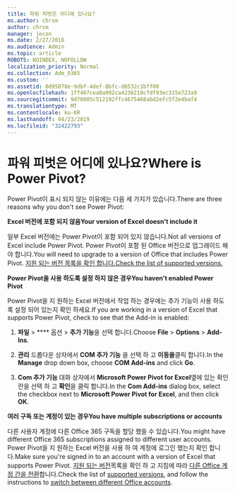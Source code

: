 ```yaml
---
title: 파워 피벗은 어디에 있나요?
ms.author: chrsm
author: chrsm
manager: jecon
ms.date: 2/27/2018
ms.audience: Admin
ms.topic: article
ROBOTS: NOINDEX, NOFOLLOW
localization_priority: Normal
ms.collection: Adm_O365
ms.custom: ''
ms.assetid: 0d95078e-9dbf-4def-8bfc-d6532c1bff00
ms.openlocfilehash: 1ff407cea0a992ca4236218cfdf93ec315e723a9
ms.sourcegitcommit: 9d78905c512192ffc4675468abd2efc5f2e4baf4
ms.translationtype: MT
ms.contentlocale: ko-KR
ms.lasthandoff: 04/23/2019
ms.locfileid: "32422793"
---
```

# <a name="where-is-power-pivot"></a><span data-ttu-id="b1c81-102">파워 피벗은 어디에 있나요?</span><span class="sxs-lookup"><span data-stu-id="b1c81-102">Where is Power Pivot?</span></span>

<span data-ttu-id="b1c81-103">Power Pivot이 표시 되지 않는 이유에는 다음 세 가지가 있습니다.</span><span class="sxs-lookup"><span data-stu-id="b1c81-103">There are three reasons why you don't see Power Pivot:</span></span>
  
 <span data-ttu-id="b1c81-104">**Excel 버전에 포함 되지 않음**</span><span class="sxs-lookup"><span data-stu-id="b1c81-104">**Your version of Excel doesn't include it**</span></span>
  
<span data-ttu-id="b1c81-105">일부 Excel 버전에는 Power Pivot이 포함 되어 있지 않습니다.</span><span class="sxs-lookup"><span data-stu-id="b1c81-105">Not all versions of Excel include Power Pivot.</span></span> <span data-ttu-id="b1c81-106">Power Pivot이 포함 된 Office 버전으로 업그레이드 해야 합니다.</span><span class="sxs-lookup"><span data-stu-id="b1c81-106">You will need to upgrade to a version of Office that includes Power Pivot.</span></span> [<span data-ttu-id="b1c81-107">지원 되는 버전 목록을 확인 합니다.</span><span class="sxs-lookup"><span data-stu-id="b1c81-107">Check the list of supported versions.</span></span>](https://support.office.com/article/aa64e217-4b6e-410b-8337-20b87e1c2a4b.aspx)
  
 <span data-ttu-id="b1c81-108">**Power Pivot을 사용 하도록 설정 하지 않은 경우**</span><span class="sxs-lookup"><span data-stu-id="b1c81-108">**You haven't enabled Power Pivot**</span></span>
  
<span data-ttu-id="b1c81-109">Power Pivot을 지 원하는 Excel 버전에서 작업 하는 경우에는 추가 기능이 사용 하도록 설정 되어 있는지 확인 하세요.</span><span class="sxs-lookup"><span data-stu-id="b1c81-109">If you are working in a version of Excel that supports Power Pivot, check to see that the Add-in is enabled:</span></span>
  
1. <span data-ttu-id="b1c81-110">**파일** \> \*\*\*\* 옵션 \> **추가 기능**을 선택 합니다.</span><span class="sxs-lookup"><span data-stu-id="b1c81-110">Choose **File** \> **Options** \> **Add-Ins**.</span></span>
    
2. <span data-ttu-id="b1c81-111">**관리** 드롭다운 상자에서 **COM 추가 기능** 을 선택 하 고 **이동을**클릭 합니다.</span><span class="sxs-lookup"><span data-stu-id="b1c81-111">In the **Manage** drop down box, choose **COM Add-ins** and click **Go**.</span></span>
    
3. <span data-ttu-id="b1c81-112">**Com 추가 기능** 대화 상자에서 **Microsoft Power Pivot for Excel**옆에 있는 확인란을 선택 하 고 **확인**을 클릭 합니다.</span><span class="sxs-lookup"><span data-stu-id="b1c81-112">In the **Com Add-ins** dialog box, select the checkbox next to **Microsoft Power Pivot for Excel**, and then click **OK**.</span></span> 
    
 <span data-ttu-id="b1c81-113">**여러 구독 또는 계정이 있는 경우**</span><span class="sxs-lookup"><span data-stu-id="b1c81-113">**You have multiple subscriptions or accounts**</span></span>
  
<span data-ttu-id="b1c81-114">다른 사용자 계정에 다른 Office 365 구독을 할당 했을 수 있습니다.</span><span class="sxs-lookup"><span data-stu-id="b1c81-114">You might have different Office 365 subscriptions assigned to different user accounts.</span></span> <span data-ttu-id="b1c81-115">Power Pivot을 지 원하는 Excel 버전을 사용 하 여 계정에 로그인 했는지 확인 합니다.</span><span class="sxs-lookup"><span data-stu-id="b1c81-115">Make sure you're signed in to an account with a version of Excel that supports Power Pivot.</span></span> <span data-ttu-id="b1c81-116">[지원 되는 버전](https://support.office.com/article/aa64e217-4b6e-410b-8337-20b87e1c2a4b.aspx)목록을 확인 하 고 지침에 따라 [다른 Office 계정 간을 전환](https://support.office.com/article/b9582171-fd1f-4284-9846-bdd72bb28426.aspx#BKMK_WebSwitchAccounts)합니다.</span><span class="sxs-lookup"><span data-stu-id="b1c81-116">Check the list of [supported versions](https://support.office.com/article/aa64e217-4b6e-410b-8337-20b87e1c2a4b.aspx), and follow the instructions to [switch between different Office accounts](https://support.office.com/article/b9582171-fd1f-4284-9846-bdd72bb28426.aspx#BKMK_WebSwitchAccounts).</span></span>
  

